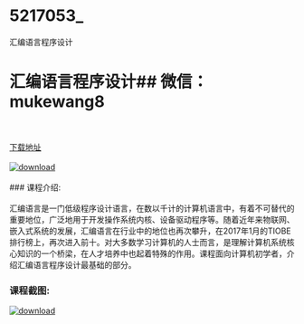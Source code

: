 # 5217053_
汇编语言程序设计
# 汇编语言程序设计## 微信：mukewang8
<br/></br>[下载地址](http://www.36tz.cn/article/5217053 "下载地址")
<br/></br>[![download](http://36tz.cn/muke_img/2020_12_2-81-300x170.png "下载地址")](http://www.36tz.cn/article/5217053 "下载地址")
<br/></br>### 课程介绍:<br/></br>汇编语言是一门低级程序设计语言，在数以千计的计算机语言中，有着不可替代的重要地位，广泛地用于开发操作系统内核、设备驱动程序等。随着近年来物联网、嵌入式系统的发展，汇编语言在行业中的地位也再次攀升，在2017年1月的TIOBE排行榜上，再次进入前十。对大多数学习计算机的人士而言，是理解计算机系统核心知识的一个桥梁，在人才培养中也起着特殊的作用。课程面向计算机初学者，介绍汇编语言程序设计最基础的部分。

### 课程截图:
[![download](http://36tz.cn/muke_img/2020_12_1-91.png "下载地址")](http://www.36tz.cn/article/5217053 "下载地址")
